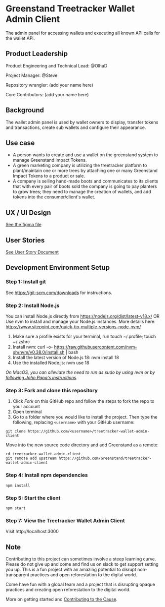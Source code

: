 # Greenstand Treetracker Wallet Admin Client 

The admin panel for accessing wallets and executing all known API calls for the wallet API.


## Product Leadership

Product Engineering and Technical Lead: @OlhaD

Project Manager: @Steve

Repository wrangler: (add your name here)

Core Contributors: (add your name here)

## Background

The wallet admin panel is used by wallet owners to display, transfer tokens and transactions, create sub wallets and
configure their appearance.

## Use case

- A person wants to create and use a wallet on the greenstand system to manage Greenstand Impact Tokens.
- A green marketing company is utilizing the treetracker platform to plant/maintain one or more trees by attaching one or many Greenstand Impact Tokens to a product or sale.
- A company is selling hand-made boots and communicates to its clients that with every pair of boots sold the company is going to pay planters to grow trees; they need to manage the creation of wallets, and add tokens into the consumer/client's wallet.

## UX / UI Design 

[See the figma file](https://www.figma.com/file/kXhFReuUVcqQonIgl59On3/Wallet-admin-module-UX?node-id=4%3A21&t=rLUiYOgkuHix3Z5B-1)

## User Stories
[See User Story Document](https://docs.google.com/document/d/1IF4fe4_BC319aoBKBW5LV2pypyDTy4K8qe1qqHexQ1Y/)

## Development Environment Setup

### Step 1: Install git

See https://git-scm.com/downloads for instructions.


### Step 2: Install Node.js

You can install Node.js directly from https://nodejs.org/dist/latest-v18.x/ OR
Use nvm to install and manage your Node.js instances. More details
here: https://www.sitepoint.com/quick-tip-multiple-versions-node-nvm/

1. Make sure a profile exists for your terminal, run touch ~/.profile; touch ~/.zshrc
2. Install nvm: curl -o- https://raw.githubusercontent.com/nvm-sh/nvm/v0.38.0/install.sh | bash
3. Install the latest version of Node.js 18: nvm install 18
4. Use the installed Node.js: nvm use 18

_On MacOS, you can alleviate the need to run as sudo by using nvm or
by [following John Papa's instructions](http://jpapa.me/nomoresudo)._

### Step 3: Fork and clone this repository

1. Click _Fork_ on this GitHub repo and follow the steps to fork the repo to your account
2. Open terminal
3. Go to a folder where you would like to install the project. Then type the following, replacing `<username>` with your
   GitHub username:

```
git clone https://github.com/<username>/treetracker-wallet-admin-client
```

Move into the new source code directory and add Greenstand as a remote:

```
cd treetracker-wallet-admin-client
git remote add upstream https://github.com/Greenstand/treetracker-wallet-admin-client
```

### Step 4: Install npm dependencies

```
npm install
```

### Step 5: Start the client

```
npm start
```

### Step 7: View the Treetracker Wallet Admin Client

Visit http://localhost:3000

## Note

Contributing to this project can sometimes involve a steep learning curve. Please do not give up and come and find us on
slack to get support setting you up. This is a fun project with an amazing potential to disrupt non-transparent
practices
and open reforestation to the digital world. 

Come have fun with a global team and a project that is disrupting opaque practices and creating open reforestation to the digital world.

More on getting started and [Contributing to the Cause](https://github.com/Greenstand/Greenstand-Overview#contributing-to-the-cause). 
